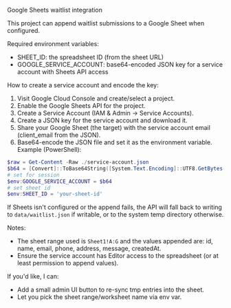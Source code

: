 Google Sheets waitlist integration

This project can append waitlist submissions to a Google Sheet when configured.

Required environment variables:
- SHEET_ID: the spreadsheet ID (from the sheet URL)
- GOOGLE_SERVICE_ACCOUNT: base64-encoded JSON key for a service account with Sheets API access

How to create a service account and encode the key:
1. Visit Google Cloud Console and create/select a project.
2. Enable the Google Sheets API for the project.
3. Create a Service Account (IAM & Admin -> Service Accounts).
4. Create a JSON key for the service account and download it.
5. Share your Google Sheet (the target) with the service account email (client_email from the JSON).
6. Base64-encode the JSON file and set it as the environment variable. Example (PowerShell):

```powershell
$raw = Get-Content -Raw ./service-account.json
$b64 = [Convert]::ToBase64String([System.Text.Encoding]::UTF8.GetBytes($raw))
# set for session
$env:GOOGLE_SERVICE_ACCOUNT = $b64
# set sheet id
$env:SHEET_ID = 'your-sheet-id'
```

If Sheets isn't configured or the append fails, the API will fall back to writing to `data/waitlist.json` if writable, or to the system temp directory otherwise.

Notes:
- The sheet range used is `Sheet1!A:G` and the values appended are: id, name, email, phone, address, message, createdAt.
- Ensure the service account has Editor access to the spreadsheet (or at least permission to append values).

If you'd like, I can:
- Add a small admin UI button to re-sync tmp entries into the sheet.
- Let you pick the sheet range/worksheet name via env var.
